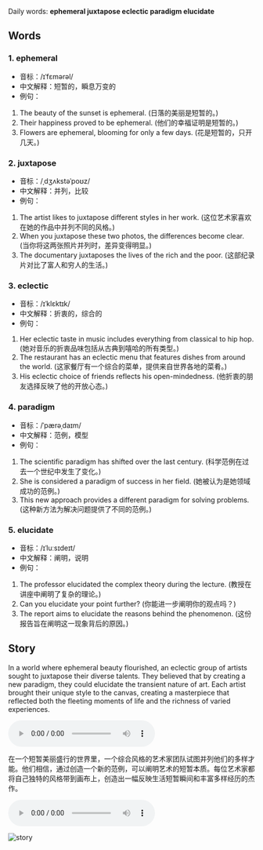 Daily words: **ephemeral juxtapose eclectic paradigm elucidate**

## Words
### 1. ephemeral
- 音标：/ɪˈfɛmərəl/ <span style="cursor: pointer;" onclick="document.getElementById('audio-player-1').play()"><i class="fas fa-volume-up"></i></span>
<audio id="audio-player-1" src="https://files.dwong.top/words/ephemeral.mp3" style="display:none;"></audio>
- 中文解释：短暂的，瞬息万变的
- 例句：
1. The beauty of the sunset is ephemeral. (日落的美丽是短暂的。)
2. Their happiness proved to be ephemeral. (他们的幸福证明是短暂的。)
3. Flowers are ephemeral, blooming for only a few days. (花是短暂的，只开几天。)

### 2. juxtapose
- 音标：/ˌdʒʌkstəˈpoʊz/ <span style="cursor: pointer;" onclick="document.getElementById('audio-player-2').play()"><i class="fas fa-volume-up"></i></span>
<audio id="audio-player-2" src="https://files.dwong.top/words/juxtapose.mp3" style="display:none;"></audio>
- 中文解释：并列，比较
- 例句：
1. The artist likes to juxtapose different styles in her work. (这位艺术家喜欢在她的作品中并列不同的风格。)
2. When you juxtapose these two photos, the differences become clear. (当你将这两张照片并列时，差异变得明显。)
3. The documentary juxtaposes the lives of the rich and the poor. (这部纪录片对比了富人和穷人的生活。)

### 3. eclectic
- 音标：/ɪˈklɛktɪk/ <span style="cursor: pointer;" onclick="document.getElementById('audio-player-3').play()"><i class="fas fa-volume-up"></i></span>
<audio id="audio-player-3" src="https://files.dwong.top/words/eclectic.mp3" style="display:none;"></audio>
- 中文解释：折衷的，综合的
- 例句：
1. Her eclectic taste in music includes everything from classical to hip hop. (她对音乐的折衷品味包括从古典到嘻哈的所有类型。)
2. The restaurant has an eclectic menu that features dishes from around the world. (这家餐厅有一个综合的菜单，提供来自世界各地的菜肴。)
3. His eclectic choice of friends reflects his open-mindedness. (他折衷的朋友选择反映了他的开放心态。)

### 4. paradigm
- 音标：/ˈpærəˌdaɪm/ <span style="cursor: pointer;" onclick="document.getElementById('audio-player-4').play()"><i class="fas fa-volume-up"></i></span>
<audio id="audio-player-4" src="https://files.dwong.top/words/paradigm.mp3" style="display:none;"></audio>
- 中文解释：范例，模型
- 例句：
1. The scientific paradigm has shifted over the last century. (科学范例在过去一个世纪中发生了变化。)
2. She is considered a paradigm of success in her field. (她被认为是她领域成功的范例。)
3. This new approach provides a different paradigm for solving problems. (这种新方法为解决问题提供了不同的范例。)

### 5. elucidate
- 音标：/ɪˈluːsɪdeɪt/ <span style="cursor: pointer;" onclick="document.getElementById('audio-player-5').play()"><i class="fas fa-volume-up"></i></span>
<audio id="audio-player-5" src="https://files.dwong.top/words/elucidate.mp3" style="display:none;"></audio>
- 中文解释：阐明，说明
- 例句：
1. The professor elucidated the complex theory during the lecture. (教授在讲座中阐明了复杂的理论。)
2. Can you elucidate your point further? (你能进一步阐明你的观点吗？)
3. The report aims to elucidate the reasons behind the phenomenon. (这份报告旨在阐明这一现象背后的原因。)

## Story
In a world where ephemeral beauty flourished, an eclectic group of artists sought to juxtapose their diverse talents. They believed that by creating a new paradigm, they could elucidate the transient nature of art. Each artist brought their unique style to the canvas, creating a masterpiece that reflected both the fleeting moments of life and the richness of varied experiences.

<audio controls>
<source src="https://files.dwong.top/story/2024-07-27-englist.mp3" type="audio/mpeg">
你的浏览器不支持音频元素。
</audio>


在一个短暂美丽盛行的世界里，一个综合风格的艺术家团队试图并列他们的多样才能。他们相信，通过创造一个新的范例，可以阐明艺术的短暂本质。每位艺术家都将自己独特的风格带到画布上，创造出一幅反映生活短暂瞬间和丰富多样经历的杰作。

<audio controls>
<source src="https://files.dwong.top/story/2024-07-27-chinese.mp3" type="audio/mpeg">
你的浏览器不支持音频元素。
</audio>


![story](https://files.dwong.top/images/2024-07-27.png)

